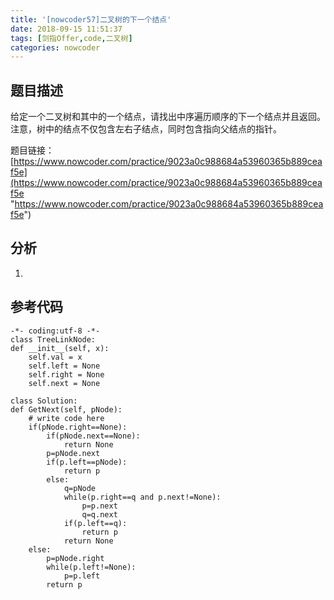 ```yaml
---
title: '[nowcoder57]二叉树的下一个结点'
date: 2018-09-15 11:51:37
tags: [剑指Offer,code,二叉树]
categories: nowcoder
---
```


## 题目描述

给定一个二叉树和其中的一个结点，请找出中序遍历顺序的下一个结点并且返回。注意，树中的结点不仅包含左右子结点，同时包含指向父结点的指针。

题目链接： [https://www.nowcoder.com/practice/9023a0c988684a53960365b889ceaf5e](https://www.nowcoder.com/practice/9023a0c988684a53960365b889ceaf5e "https://www.nowcoder.com/practice/9023a0c988684a53960365b889ceaf5e")

<!-- more -->

## 分析

1. 


## 参考代码

	-*- coding:utf-8 -*-
	class TreeLinkNode:
    def __init__(self, x):
        self.val = x
        self.left = None
        self.right = None
        self.next = None

	class Solution:
    def GetNext(self, pNode):
        # write code here
        if(pNode.right==None):
            if(pNode.next==None):
                return None
            p=pNode.next
            if(p.left==pNode):
                return p
            else:
                q=pNode
                while(p.right==q and p.next!=None):
                    p=p.next
                    q=q.next
                if(p.left==q):
                    return p
                return None
        else:
            p=pNode.right
            while(p.left!=None):
                p=p.left
            return p